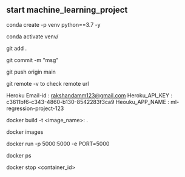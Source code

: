 ## start machine_learning_project

conda create -p venv python==3.7 -y 

conda activate venv/

git add .

git commit -m "msg"

git push origin main

git remote -v     to check remote url 


Heroku Email-id : rakshandamm123@gmail.com
Heroku_API_KEY : c3611bf6-c343-4860-b130-8542283f3ca9
Heouku_APP_NAME : ml-regression-project-123


docker build -t <image_name>:<tagname> .

docker images

docker run -p 5000:5000 -e PORT=5000  <image id>

docker ps

docker stop <container_id>
 